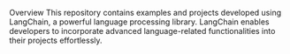 Overview
This repository contains examples and projects developed using LangChain, a powerful language processing library. LangChain enables developers to incorporate advanced language-related functionalities into their projects effortlessly.
